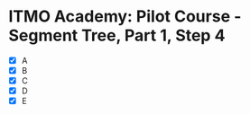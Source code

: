 # ITMO Academy: Pilot Course - Segment Tree, Part 1, Step 4

- [x] A
- [x] B
- [x] C
- [x] D
- [x] E
